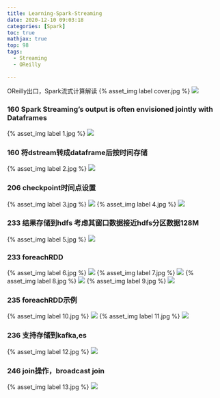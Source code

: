 ```yaml
---
title: Learning-Spark-Streaming
date: 2020-12-10 09:03:18
categories: [Spark]
toc: true
mathjax: true
top: 98
tags:
  - Streaming
  - OReilly

---
```

OReilly出口，Spark流式计算解读
{% asset_img label cover.jpg %}
![](Learning-Spark-Streaming/cover.jpg)
<!-- more -->

### 160 Spark Streaming’s output is often envisioned jointly with Dataframes
{% asset_img label 1.jpg %}
![](Learning-Spark-Streaming/1.jpg)
### 160 将dstream转成dataframe后按时间存储
{% asset_img label 2.jpg %}
![](Learning-Spark-Streaming/2.jpg)
### 206 checkpoint时间点设置
{% asset_img label 3.jpg %}
![](Learning-Spark-Streaming/3.jpg)
{% asset_img label 4.jpg %}
![](Learning-Spark-Streaming/4.jpg)
### 233 结果存储到hdfs 考虑其窗口数据接近hdfs分区数据128M
{% asset_img label 5.jpg %}
![](Learning-Spark-Streaming/5.jpg)
### 233 foreachRDD
{% asset_img label 6.jpg %}
![](Learning-Spark-Streaming/6.jpg)
{% asset_img label 7.jpg %}
![](Learning-Spark-Streaming/7.jpg)
{% asset_img label 8.jpg %}
![](Learning-Spark-Streaming/8.jpg)
{% asset_img label 9.jpg %}
![](Learning-Spark-Streaming/9.jpg)
### 235 foreachRDD示例
{% asset_img label 10.jpg %}
![](Learning-Spark-Streaming/10.jpg)
{% asset_img label 11.jpg %}
![](Learning-Spark-Streaming/11.jpg)
### 236 支持存储到kafka,es
{% asset_img label 12.jpg %}
![](Learning-Spark-Streaming/12.jpg)
### 246 join操作，broadcast join
{% asset_img label 13.jpg %}
![](Learning-Spark-Streaming/13.jpg)
